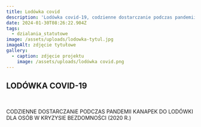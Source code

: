 ```yaml
---
title: Lodówka covid
description: 'Lodówka covid-19, codzienne dostarczanie podczas pandemii kanapek do [...]'
date: 2024-01-30T08:26:22.904Z
tags:
  - dzialania_statutowe
image: /assets/uploads/lodowka-tytul.jpg
imageAlt: zdjęcie tytułowe
gallery:
  - caption: zdjęcie projektu
    image: /assets/uploads/lodówka covid.png
---
```

## LODÓWKA COVID-19

<br>

CODZIENNE DOSTARCZANiE PODCZAS PANDEMII KANAPEK DO LODÓWKI DLA OSÓB W KRYZYSIE BEZDOMNOŚCI (2020 R.)
